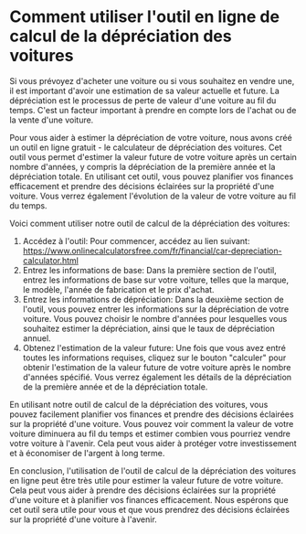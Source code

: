 Comment utiliser l'outil en ligne de calcul de la dépréciation des voitures
===========================================================================

Si vous prévoyez d'acheter une voiture ou si vous souhaitez en vendre une, il est important d'avoir une estimation de sa valeur actuelle et future. La dépréciation est le processus de perte de valeur d'une voiture au fil du temps. C'est un facteur important à prendre en compte lors de l'achat ou de la vente d'une voiture.

Pour vous aider à estimer la dépréciation de votre voiture, nous avons créé un outil en ligne gratuit - le calculateur de dépréciation des voitures. Cet outil vous permet d'estimer la valeur future de votre voiture après un certain nombre d'années, y compris la dépréciation de la première année et la dépréciation totale. En utilisant cet outil, vous pouvez planifier vos finances efficacement et prendre des décisions éclairées sur la propriété d'une voiture. Vous verrez également l'évolution de la valeur de votre voiture au fil du temps.

Voici comment utiliser notre outil de calcul de la dépréciation des voitures:

1. Accédez à l'outil: Pour commencer, accédez au lien suivant: <https://www.onlinecalculatorsfree.com/fr/financial/car-depreciation-calculator.html>
2. Entrez les informations de base: Dans la première section de l'outil, entrez les informations de base sur votre voiture, telles que la marque, le modèle, l'année de fabrication et le prix d'achat.
3. Entrez les informations de dépréciation: Dans la deuxième section de l'outil, vous pouvez entrer les informations sur la dépréciation de votre voiture. Vous pouvez choisir le nombre d'années pour lesquelles vous souhaitez estimer la dépréciation, ainsi que le taux de dépréciation annuel.
4. Obtenez l'estimation de la valeur future: Une fois que vous avez entré toutes les informations requises, cliquez sur le bouton "calculer" pour obtenir l'estimation de la valeur future de votre voiture après le nombre d'années spécifié. Vous verrez également les détails de la dépréciation de la première année et de la dépréciation totale.

En utilisant notre outil de calcul de la dépréciation des voitures, vous pouvez facilement planifier vos finances et prendre des décisions éclairées sur la propriété d'une voiture. Vous pouvez voir comment la valeur de votre voiture diminuera au fil du temps et estimer combien vous pourriez vendre votre voiture à l'avenir. Cela peut vous aider à protéger votre investissement et à économiser de l'argent à long terme.

En conclusion, l'utilisation de l'outil de calcul de la dépréciation des voitures en ligne peut être très utile pour estimer la valeur future de votre voiture. Cela peut vous aider à prendre des décisions éclairées sur la propriété d'une voiture et à planifier vos finances efficacement. Nous espérons que cet outil sera utile pour vous et que vous prendrez des décisions éclairées sur la propriété d'une voiture à l'avenir.
